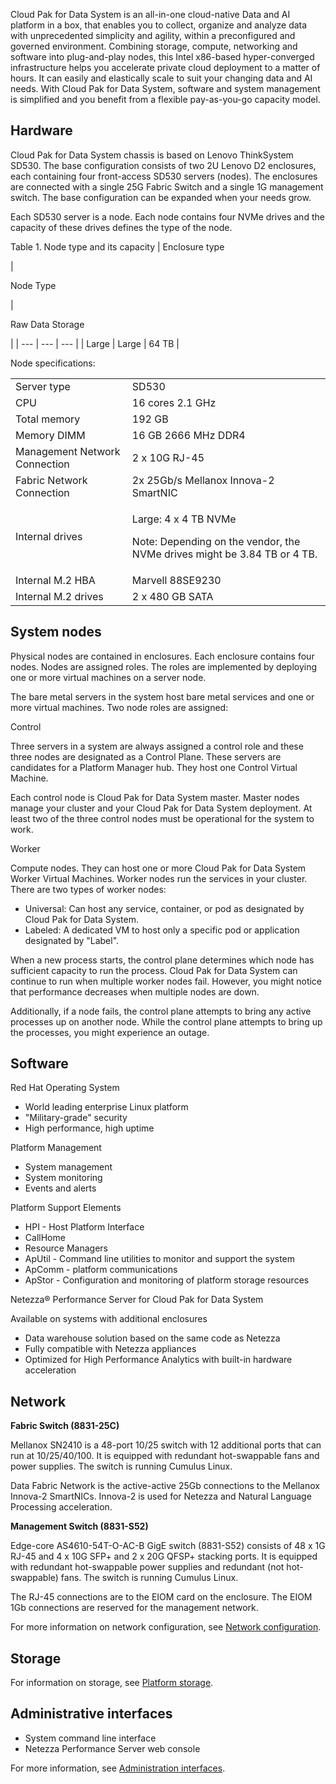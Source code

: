 Cloud Pak for Data System is an all-in-one cloud-native Data and AI platform in a box, that enables you to collect, organize and analyze data with unprecedented simplicity and agility, within a preconfigured and governed environment. Combining storage, compute, networking and software into plug-and-play nodes, this Intel x86-based hyper-converged infrastructure helps you accelerate private cloud deployment to a matter of hours. It can easily and elastically scale to suit your changing data and AI needs. With Cloud Pak for Data System, software and system management is simplified and you benefit from a flexible pay-as-you-go capacity model.

## Hardware

Cloud Pak for Data System chassis is based on Lenovo ThinkSystem SD530. The base configuration consists of two 2U Lenovo D2 enclosures, each containing four front-access SD530 servers (nodes). The enclosures are connected with a single 25G Fabric Switch and a single 1G management switch. The base configuration can be expanded when your needs grow.

Each SD530 server is a node. Each node contains four NVMe drives and the capacity of these drives defines the type of the node.

Table 1. Node type and its capacity
| 
Enclosure type

 | 

Node Type

 | 

Raw Data Storage

 |
| --- | --- | --- |
| Large | Large | 64 TB |

Node specifications:

<table summary="" id="system_overview__table_knn_5s5_whb"><colgroup><col><col></colgroup><thead></thead><tbody><tr><td>Server type</td><td>SD530</td></tr><tr><td>CPU</td><td>16 cores 2.1 GHz</td></tr><tr><td>Total memory</td><td>192 GB</td></tr><tr><td>Memory DIMM</td><td>16 GB 2666 MHz DDR4</td></tr><tr><td>Management Network Connection</td><td>2 x 10G RJ-45</td></tr><tr><td>Fabric Network Connection</td><td>2x 25Gb/s Mellanox Innova-2 SmartNIC</td></tr><tr><td>Internal drives</td><td><div><p>Large: 4 x 4 TB NVMe&nbsp;&nbsp;</p></div><div><p><span>Note:</span> Depending on the vendor, the NVMe drives might be 3.84 TB or 4 TB.</p></div></td></tr><tr><td>Internal M.2 HBA</td><td>Marvell 88SE9230</td></tr><tr><td>Internal M.2 drives</td><td>2 x 480 GB SATA</td></tr></tbody></table>

## System nodes

Physical nodes are contained in enclosures. Each enclosure contains four nodes. Nodes are assigned roles. The roles are implemented by deploying one or more virtual machines on a server node.

The bare metal servers in the system host bare metal services and one or more virtual machines. Two node roles are assigned:

Control

Three servers in a system are always assigned a control role and these three nodes are designated as a Control Plane. These servers are candidates for a Platform Manager hub. They host one Control Virtual Machine.

Each control node is Cloud Pak for Data System master. Master nodes manage your cluster and your Cloud Pak for Data System deployment. At least two of the three control nodes must be operational for the system to work.

Worker

Compute nodes. They can host one or more Cloud Pak for Data System Worker Virtual Machines. Worker nodes run the services in your cluster. There are two types of worker nodes:

-   Universal: Can host any service, container, or pod as designated by Cloud Pak for Data System.
-   Labeled: A dedicated VM to host only a specific pod or application designated by "Label".

When a new process starts, the control plane determines which node has sufficient capacity to run the process. Cloud Pak for Data System can continue to run when multiple worker nodes fail. However, you might notice that performance decreases when multiple nodes are down.

Additionally, if a node fails, the control plane attempts to bring any active processes up on another node. While the control plane attempts to bring up the processes, you might experience an outage.

## Software

Red Hat Operating System

-   World leading enterprise Linux platform
-   "Military-grade" security
-   High performance, high uptime

Platform Management

-   System management
-   System monitoring
-   Events and alerts

Platform Support Elements

-   HPI - Host Platform Interface
-   CallHome
-   Resource Managers
-   ApUtil - Command line utilities to monitor and support the system
-   ApComm - platform communications
-   ApStor - Configuration and monitoring of platform storage resources

Netezza® Performance Server for Cloud Pak for Data System

Available on systems with additional enclosures

-   Data warehouse solution based on the same code as Netezza
-   Fully compatible with Netezza appliances
-   Optimized for High Performance Analytics with built-in hardware acceleration

## Network

**Fabric Switch (8831-25C)**

Mellanox SN2410 is a 48-port 10/25 switch with 12 additional ports that can run at 10/25/40/100. It is equipped with redundant hot-swappable fans and power supplies. The switch is running Cumulus Linux.

Data Fabric Network is the active-active 25Gb connections to the Mellanox Innova-2 SmartNICs. Innova-2 is used for Netezza and Natural Language Processing acceleration.

**Management Switch (8831-S52)**

Edge-core AS4610-54T-O-AC-B GigE switch (8831-S52) consists of 48 x 1G RJ-45 and 4 x 10G SFP+ and 2 x 20G QFSP+ stacking ports. It is equipped with redundant hot-swappable power supplies and redundant (not hot-swappable) fans. The switch is running Cumulus Linux.

The RJ-45 connections are to the EIOM card on the enclosure. The EIOM 1Gb connections are reserved for the management network.

For more information on network configuration, see [Network configuration](https://www.ibm.com/docs/en/SS5FPD_1.0.x.x/com.ibm.icpds.doc/admin/network_overview.html).

## Storage

For information on storage, see [Platform storage](https://www.ibm.com/docs/en/SS5FPD_1.0.x.x/com.ibm.icpds.doc/admin/storage_overview.html "Cloud Pak for Data System uses two basic types of storage: platform and user data storage.").

## Administrative interfaces

-   System command line interface
-   Netezza Performance Server web console

For more information, see [Administration interfaces](https://www.ibm.com/docs/en/SS5FPD_1.0.x.x/com.ibm.icpds.doc/admin/admin_interfaces.html "There are two system administration interfaces: system command line apcli and APIs.").